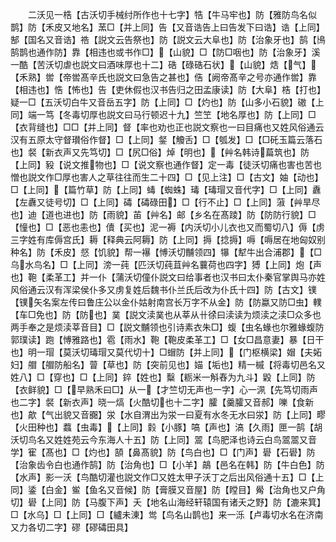 <!-- { "loadSidebar": true } -->
　　二沃见一梏【古沃切手械纣所作也十七字】牿【牛马牢也】防【雅防鸟名似鹊】防【禾皮又地名】蓔□【并上同】告【又音诰告上曰告发下曰诰】诰【上同】郜【国名又音诰】祰【説文云告祭也】防【説文云大阜也】防【治象牙也】鹄【鳪鹄鹊也通作防】靠【相违也或书作□】【山貌】□【防□咽也】防【治象牙】溪一酷【苦沃切虐也説文曰酒味厚也十二】硞【碌硞石状】【山貌】焅【气】【禾熟】喾【帝喾髙辛氏也説文曰急告之甚也】俈【阙帝髙辛之号亦通作喾】靠【相违也】悎【怖也】告【吏休假也汉书告归之田孟康读】防【大阜】梏【打也】疑一□【五沃切白牛又音岳五字】防【上同】□【灼也】防【山多小石貌】磝【上同】端一笃【冬毒切厚也説文曰马行顿迟十九】竺笁【地名厚也】防【上同】□【衣背缝也】□□【并上同】督【率也劝也正也説文察也一曰目痛也又姓风俗通云汉有五原太守督瓉俗作督】□【上同】錖【觼舌】□【瓠发】□【□矺玉篇云落石也】裻【新衣声又先笃切】□【尻□俗】焯【明也】【艸名韩诗萹筑也】防【上同】豛【说文推物也】□【说文察也通作督】定一毒【徒沃切痛也害也苦也憎也説文作□厚也害人之草往往而生二十四】□【见上注】□【古文】妯【动也】□【上同】【篇竹草】防【上同】蝳【蜘蛛】瑇【瑇瑁又音代字】□【上同】纛【左纛又徒号切】□【上同】碡【碡碌田】□【行不止】□【上同】蔋【艸旱尽也】迪【道也进也】防【雨貌】苖【艸名】邮【乡名在髙踜】防【防防行貌】□【憧也】□【恶也恚也】儥【买也】泥一褥【内沃切小儿衣也又而蜀切八】傉【虏三字姓有库傉宫氏】耨【释典云阿耨】防【上同】搙【捻搙】嗕【嗕居在地匈奴别种名】防【禾皮】惄【饥貌】帮一襮【愽沃切黼领四】犦【犎牛出合浦郡】【□乌水鸟名】□【上同】滂一莼【匹沃切莼苴艸名蘘荷也四字】猼【上同】炮【声也】鞄【柔革工】并一仆【蒲沃切僮仆説文曰给事者也汉书曰太仆秦官掌舆马亦姓风俗通云汉有浑梁侯仆多又虏复姓后魏书仆兰氏后改为仆氏十四】防【古文】镤【镤矢名案左传曰鲁庄公以金仆姑射南宫长万字不从金】防【防蠃又防□虫】轐【车□免也】防【防也】菐【説文渎菐也从莘从卄徐曰渎读为烦渎之渎□众多也两手奉之是烦渎莘音目】□【説文黼领也引诗素衣朱□】蝮【虫名蝝也尔雅蝝蝮防郭璞读】跑【愽雅路也】雹【雨水】鞄【鞄皮柔革工】□【女□昌意妻】暴【日干也】明一瑁【莫沃切瑇瑁又莫代切十】□蝐防【并上同】【门枢横梁】媢【夫妬妇】艒【艒防船名】萺【草也】防【突前见也】媌【垢也】精一槭【将毒切邑名又姓八】□【穿也】□【上同】錊【姓也】糳【粝米一斛舂为九斗】毇【上同】防【衣鲜貌】□【早熟禾曰□】从一【才竺切无声也一字】心一洬【先笃切雨声也二字】裻【新衣声】晓一熇【火酷切也十二字】臛【羹臛又音郝】嚛【食新也】歊【气出貌又音嚻】泶【水自渭出为泶一曰夏有水冬无水曰泶】防【上同】疁【火田种也】蠚【虫毒】【上同】豰【小豚】嗃【声也】滈【久雨】匣一鹄【胡沃切鸟名又姓姓苑云今东海人十五】防【上同】翯【鸟肥泽也诗云白鸟翯翯又音学】寉【髙也】□【灼也】頶【鼻髙貌】防【鸟白也】□【门声】礐【石礐】防【治象齿令白也通作鹄】防【治角也】□【小羊】鶮【邑名在韩】防【牛白色】防【水声】影一沃【鸟酷切灌也説文作□又姓太甲子沃丁之后出风俗通十五】□【上同】鋈【白金】鲎【鱼名又音候】防【膏膜又音屋】防【瞠目】觷【治角也又户角切】礐【上同】防【马腹下声】夭【地名山海经轩辕国有诸夭之野】防【漉来箕】□【水乌】□【上同】□【纑未涷】鸴【鸟名山鹊也】来一泺【卢毒切水名在济南又力各切二字】磟【磟碡田具】
